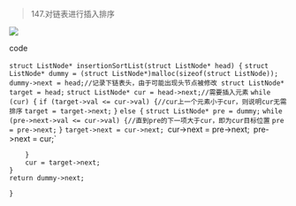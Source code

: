 > 147.对链表进行插入排序

![](https://lalala1502.oss-cn-beijing.aliyuncs.com/%E5%B1%8F%E5%B9%95%E6%88%AA%E5%9B%BE%202024-04-08%20204100.png)

code

`struct ListNode* insertionSortList(struct ListNode* head) {`
    `struct ListNode* dummy = (struct ListNode*)malloc(sizeof(struct ListNode));
    dummy->next = head;//记录下链表头，由于可能出现头节点被修改
    struct ListNode* target = head;`
    `struct ListNode* cur = head->next;//需要插入元素`
    `while (cur) {`
        `if (target->val <= cur->val) {//cur上一个元素小于cur，则说明cur无需排序`
            `target = target->next;`
        `}`
        `else {`
            `struct ListNode* pre = dummy;`
            `while (pre->next->val <= cur->val) {//直到pre的下一项大于cur，即为cur目标位置`
                `pre = pre->next;`
            `}`
            `target->next = cur->next;
            `cur->next = pre->next;`
            `pre->next = cur;`

        }
        cur = target->next;
    }
    return dummy->next;
`}`